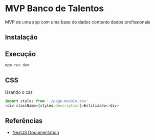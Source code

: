 # MVP Banco de Talentos

MVP de uma app com uma base de dados contento dados profissionais

## Instalação

## Execução

```bash
npm run dev
```

## CSS

Usando o css

```javascript
import styles from './page.module.css'
<div className={styles.description}>Estilizado</div>
```

## Referências

- [NextJS Documentation](https://nextjs.org/docs)
